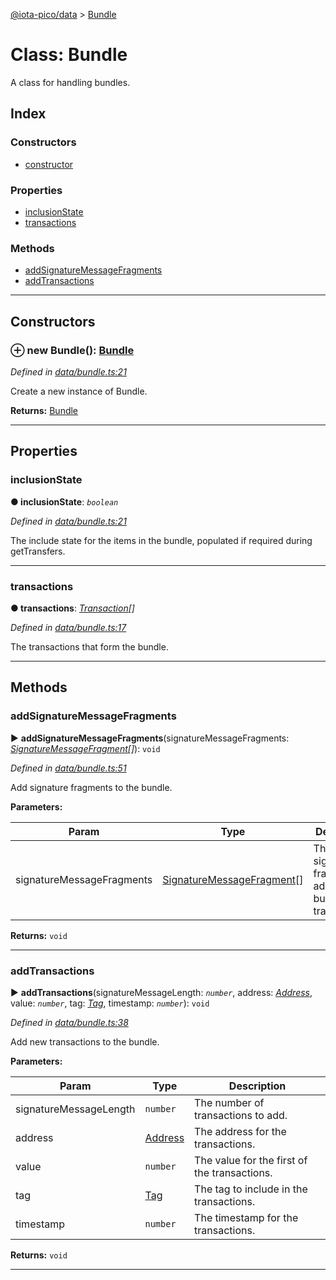 [@iota-pico/data](../README.md) > [Bundle](../classes/bundle.md)



# Class: Bundle


A class for handling bundles.

## Index

### Constructors

* [constructor](bundle.md#constructor)


### Properties

* [inclusionState](bundle.md#inclusionstate)
* [transactions](bundle.md#transactions)


### Methods

* [addSignatureMessageFragments](bundle.md#addsignaturemessagefragments)
* [addTransactions](bundle.md#addtransactions)



---
## Constructors
<a id="constructor"></a>


### ⊕ **new Bundle**(): [Bundle](bundle.md)


*Defined in [data/bundle.ts:21](https://github.com/iotaeco/iota-pico-data/blob/af0ab77/src/data/bundle.ts#L21)*



Create a new instance of Bundle.




**Returns:** [Bundle](bundle.md)

---


## Properties
<a id="inclusionstate"></a>

###  inclusionState

**●  inclusionState**:  *`boolean`* 

*Defined in [data/bundle.ts:21](https://github.com/iotaeco/iota-pico-data/blob/af0ab77/src/data/bundle.ts#L21)*



The include state for the items in the bundle, populated if required during getTransfers.




___

<a id="transactions"></a>

###  transactions

**●  transactions**:  *[Transaction](transaction.md)[]* 

*Defined in [data/bundle.ts:17](https://github.com/iotaeco/iota-pico-data/blob/af0ab77/src/data/bundle.ts#L17)*



The transactions that form the bundle.




___


## Methods
<a id="addsignaturemessagefragments"></a>

###  addSignatureMessageFragments

► **addSignatureMessageFragments**(signatureMessageFragments: *[SignatureMessageFragment](signaturemessagefragment.md)[]*): `void`



*Defined in [data/bundle.ts:51](https://github.com/iotaeco/iota-pico-data/blob/af0ab77/src/data/bundle.ts#L51)*



Add signature fragments to the bundle.


**Parameters:**

| Param | Type | Description |
| ------ | ------ | ------ |
| signatureMessageFragments | [SignatureMessageFragment](signaturemessagefragment.md)[]   |  The signature fragments to add to the bundle transactions. |





**Returns:** `void`





___

<a id="addtransactions"></a>

###  addTransactions

► **addTransactions**(signatureMessageLength: *`number`*, address: *[Address](address.md)*, value: *`number`*, tag: *[Tag](tag.md)*, timestamp: *`number`*): `void`



*Defined in [data/bundle.ts:38](https://github.com/iotaeco/iota-pico-data/blob/af0ab77/src/data/bundle.ts#L38)*



Add new transactions to the bundle.


**Parameters:**

| Param | Type | Description |
| ------ | ------ | ------ |
| signatureMessageLength | `number`   |  The number of transactions to add. |
| address | [Address](address.md)   |  The address for the transactions. |
| value | `number`   |  The value for the first of the transactions. |
| tag | [Tag](tag.md)   |  The tag to include in the transactions. |
| timestamp | `number`   |  The timestamp for the transactions. |





**Returns:** `void`





___


